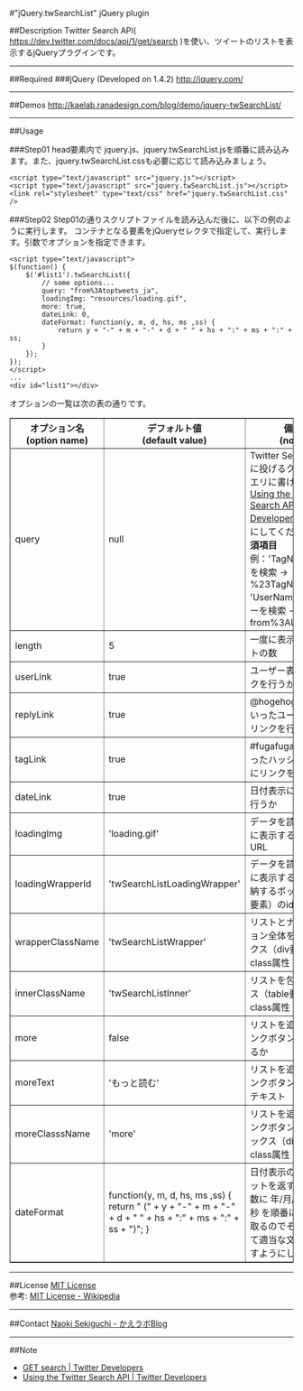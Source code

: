#&quot;jQuery.twSearchList&quot; jQuery plugin

##Description
Twitter Search API( https://dev.twitter.com/docs/api/1/get/search )を使い、ツイートのリストを表示するjQueryプラグインです。

---
##Required
###jQuery (Developed on 1.4.2)
http://jquery.com/

---
##Demos
http://kaelab.ranadesign.com/blog/demo/jquery-twSearchList/

---
##Usage

###Step01
head要素内で jquery.js、jquery.twSearchList.jsを順番に読み込みます。また、jquery.twSearchList.cssも必要に応じて読み込みましょう。

	<script type="text/javascript" src="jquery.js"></script>
	<script type="text/javascript" src="jquery.twSearchList.js"></script>
	<link rel="stylesheet" type="text/css" href="jquery.twSearchList.css" />

###Step02
Step01の通りスクリプトファイルを読み込んだ後に、以下の例のように実行します。
コンテナとなる要素をjQueryセレクタで指定して、実行します。引数でオプションを指定できます。

	<script type="text/javascript">
	$(function() {
		$('#list1').twSearchList({
			// some options...
			query: "from%3Atoptweets_ja",
			loadingImg: "resources/loading.gif",
			more: true,
			dateLink: 0,
			dateFormat: function(y, m, d, hs, ms ,ss) {
				return y + "-" + m + "-" + d + " " + hs + ":" + ms + ":" + ss;
			}
		});
	});
	</script>
	...
	<div id="list1"></div>

オプションの一覧は次の表の通りです。

<table border="1">
<colgroup span="1" class="colh">
<colgroup span="1" class="colh">
<colgroup span="1" class="cold">
<thead>
<tr>
<th>オプション名<br>(option name)</th>
<th>デフォルト値<br>(default value)</th>
<th>備考<br>(note)</th>
</tr>
</thead>
<tbody>
<tr>
<td>query</td>
<td>null</td>
<td>Twitter Search APIに投げるクエリ。クエリに書ける内容は <a href="https://dev.twitter.com/docs/using-search">Using the Twitter Search API | Twitter Developers</a> を参考にしてください。
<strong>必須項目</strong><br>
	例：'TagName'タグを検索 -> %23TagName
	'UserName'ユーザーを検索 -> from%3AUserName
</td>
</tr>
<tr>
<td>length</td>
<td>5</td>
<td>一度に表示するリストの数</td>
</tr>
<tr>
<td>userLink</td>
<td>true</td>
<td>ユーザー表示にリンクを行うか</td>
</tr>
<tr>
<td>replyLink</td>
<td>true</td>
<td>@hogehoge などといったユーザー名にリンクを行うか</td>
</tr>
<tr>
<td>tagLink</td>
<td>true</td>
<td>#fugafuga などといったハッシュタグ名にリンクを行うか</td>
</tr>
<tr>
<td>dateLink</td>
<td>true</td>
<td>日付表示にリンクを行うか</td>
</tr>
<tr>
<td>loadingImg</td>
<td>'loading.gif'</td>
<td>データを読み込み中に表示する画像のURL</td>
</tr>
<tr>
<td>loadingWrapperId</td>
<td>'twSearchListLoadingWrapper'</td>
<td>データを読み込み中に表示する画像を格納するボックス（div要素）のid属性</td>
</tr>
<tr>
<td>wrapperClassName</td>
<td>'twSearchListWrapper'</td>
<td>リストとナビゲーション全体を包むボックス（div要素）のclass属性</td>
</tr>
<tr>
<td>innerClassName</td>
<td>'twSearchListInner'</td>
<td>リストを包むボックス（table要素）のclass属性</td>
</tr>
<tr>
<td>more</td>
<td>false</td>
<td>リストを追加するリンクボタンを表示するか</td>
</tr>
<tr>
<td>moreText</td>
<td>'もっと読む'</td>
<td>リストを追加するリンクボタンのラベルテキスト</td>
</tr>
<tr>
<td>moreClasssName</td>
<td>'more'</td>
<td>リストを追加するリンクボタンを包むボックス（div要素）のclass属性</td>
</tr>
<tr>
<td>dateFormat</td>
<td>function(y, m, d, hs, ms ,ss) { return " (" + y + "-" + m + "-" + d + " " + hs + ":" + ms + ":" + ss + ")"; }</td>
<td>日付表示のフォーマットを返す関数。引数に 年/月/日/時/分/秒 を順番に6つ受け取るのでそれを使って適当な文字列を返すようにします。</td>
</tr>
</tbody>
</table>

---
##License
<a href="http://www.opensource.org/licenses/mit-license.html">MIT License</a><br />
参考: <a href="https://secure.wikimedia.org/wikipedia/ja/wiki/MIT_License">MIT License - Wikipedia</a>

---
##Contact
<a href="http://kaelab.ranadesign.com/blog/author/naoki-sekiguchi/">Naoki Sekiguchi - かえラボBlog</a>

---
##Note
- <a href="https://dev.twitter.com/docs/api/1/get/search#api-param-with_twitter_user_id">GET search | Twitter Developers</a>
- <a href="https://dev.twitter.com/docs/using-search">Using the Twitter Search API | Twitter Developers</a>

